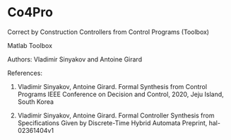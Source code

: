 # Co4Pro
Correct by Construction Controllers from Control Programs (Toolbox)

Matlab Toolbox

Authors: Vladimir Sinyakov and Antoine Girard

References:

1) Vladimir Sinyakov, Antoine Girard. Formal Synthesis from Control Programs
IEEE Conference on Decision and Control, 2020, Jeju Island, South Korea

2) Vladimir Sinyakov, Antoine Girard. Formal Controller Synthesis from Specifications Given by Discrete-Time Hybrid Automata
Preprint, hal-02361404v1
